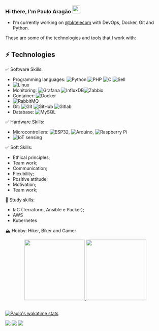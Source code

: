 ### Hi there, I'm Paulo Aragão <img src="https://media.giphy.com/media/hvRJCLFzcasrR4ia7z/giphy.gif" width="25px">

- I’m currently working on [@bktelecom](https://www.linkedin.com/company/bk-telecomunica%C3%A7%C3%B5es) with DevOps, Docker, Git and Python. 

These are some of the technologies and tools that I work with:

## ⚡ Technologies
✅ Software Skills:
  - Programming languages: ![Python](https://img.shields.io/badge/-Python-3776AB?style=flat-square&logo=python&logoColor=white) ![PHP](https://img.shields.io/badge/-PHP-777BB4?style=flat-square&logo=php&logoColor=white) ![C](https://img.shields.io/badge/-C-3776AB?style=flat-square&logo=c&logoColor=white) ![Sell](https://img.shields.io/badge/-shell-3776AB?style=flat-square&logo=shell&logoColor=white)
  - ![Linux](https://img.shields.io/badge/-Linux-FCC624?style=flat-square&logo=linux&logoColor=black) 
  - Monitoring: ![Grafana](https://img.shields.io/badge/-Grafana-F46800?style=flat-square&logo=grafana&logoColor=black) ![InfluxDB](https://img.shields.io/badge/-InfluxDB-22ADF6?style=flat-square&logo=influxdb&logoColor=white)![Zabbix](https://img.shields.io/badge/-Zabbix-22ADF6?style=flat-square&logo=zabbix&logoColor=white)
  - Container: ![Docker](https://img.shields.io/badge/-Docker-2496ED?style=flat-square&logo=docker&logoColor=white)
  - ![RabbitMQ](https://img.shields.io/badge/-RabbitMQ-black?style=flat-square&logo=rabbitmq&logoColor=blac)
  - Git: ![Git](https://img.shields.io/badge/-Git-black?style=flat-square&logo=git) ![GitHub](https://img.shields.io/badge/-Github-181717?style=flat-square&logo=github&logoColor=white) ![Gitlab](https://img.shields.io/badge/-Gitlab-FCA121?style=flat-square&logo=gitlab&logoColor=black)
  - Database: ![MySQL](https://img.shields.io/badge/-MySQL-4479A1?style=flat-square&logo=mysql&logoColor=white)
 
✅ Hardware Skills:
  - Microcontrollers: ![ESP32](https://img.shields.io/badge/-Espressif-E7352C?style=flat-square&logo=Espressif&logoColor=white), ![Arduino](https://img.shields.io/badge/-Arduino-00979D?style=flat-square&logo=arduino&logoColor=white), ![Raspberry Pi](https://img.shields.io/badge/-Raspberrypi-A22846?style=flat-square&logo=raspberrypi&logoColor=white)
  - ![IoT sensing](https://img.shields.io/badge/-iot-sensing-A22846?style=flat-square&logo=iotsensing&logoColor=white)
 
✅ Soft Skills:
  - Ethical principles;
  - Team work;
  - Communication;
  - Flexibility;
  - Positive attitude;
  - Motivation;
  - Team work;

🌱 Study skills:
  - IaC (Terraform, Ansible e Packer);
  - AWS
  - Kubernetes 

🏔️ Hobby: Hiker, Biker and Gamer

<div align="center">
  <a href="https://github.com/pauloaragao">
  <img height="190em" src="https://github-readme-stats.vercel.app/api?username=pauloaragao&show_icons=true&theme=dark&include_all_commits=true&count_private=true"/>
  <img height="190em" src="https://github-readme-stats.vercel.app/api/top-langs/?username=pauloaragao&layout=compact&langs_count=7&theme=dark"/>
</div>
  
  ##
  

  ![Paulo's wakatime stats](https://github-readme-stats.vercel.app/api/wakatime?username=pauloaragao&theme=dark)

  
  <div> 
  <a href="https://www.youtube.com/channel/UCSWYkEIv1J4az83ZciCmzlQ" target="_blank"><img src="https://img.shields.io/badge/YouTube-FF0000?style=for-the-badge&logo=youtube&logoColor=white" target="_blank"></a>
  <a href="https://www.instagram.com/pauloaragaoo/" target="_blank"><img src="https://img.shields.io/badge/-Instagram-%23E4405F?style=for-the-badge&logo=instagram&logoColor=white" target="_blank"></a>
  <a href="https://www.linkedin.com/in/pauloaragaoo" target="_blank"><img src="https://img.shields.io/badge/-LinkedIn-%230077B5?style=for-the-badge&logo=linkedin&logoColor=white" target="_blank"></a> 
 
